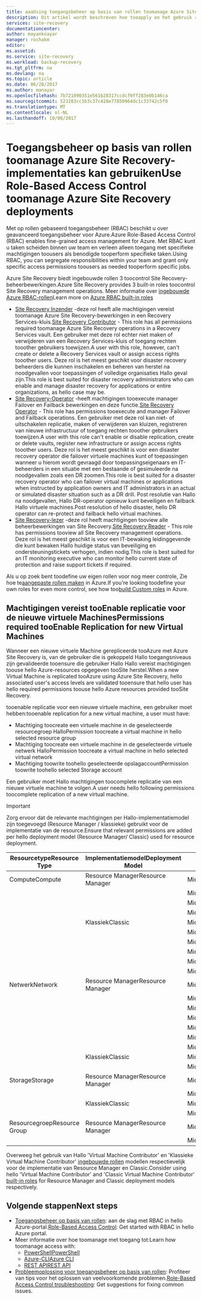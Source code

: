 ```yaml
---
title: aaaUsing toegangsbeheer op basis van rollen toomanage Azure Site Recovery | Microsoft Docs
description: Dit artikel wordt beschreven hoe tooapply en het gebruik rollen gebaseerd toegangsbeheer (RBAC) toomanage uw Azure Site Recovery-implementaties
services: site-recovery
documentationcenter: 
author: mayanknayar
manager: rochakm
editor: 
ms.assetid: 
ms.service: site-recovery
ms.workload: backup-recovery
ms.tgt_pltfrm: na
ms.devlang: na
ms.topic: article
ms.date: 06/28/2017
ms.author: manayar
ms.openlocfilehash: 7b721090351e561b28317ccdcf0ff283e0b146ca
ms.sourcegitcommit: 523283cc1b3c37c428e77850964dc1c33742c5f0
ms.translationtype: MT
ms.contentlocale: nl-NL
ms.lasthandoff: 10/06/2017
---
```

# <a name="use-role-based-access-control-toomanage-azure-site-recovery-deployments"></a><span data-ttu-id="f04fc-103">Toegangsbeheer op basis van rollen toomanage Azure Site Recovery-implementaties kan gebruiken</span><span class="sxs-lookup"><span data-stu-id="f04fc-103">Use Role-Based Access Control toomanage Azure Site Recovery deployments</span></span>

<span data-ttu-id="f04fc-104">Met op rollen gebaseerd toegangsbeheer (RBAC) beschikt u over geavanceerd toegangsbeheer voor Azure.</span><span class="sxs-lookup"><span data-stu-id="f04fc-104">Azure Role-Based Access Control (RBAC) enables fine-grained access management for Azure.</span></span> <span data-ttu-id="f04fc-105">Met RBAC kunt u taken scheiden binnen uw team en verleen alleen toegang met specifieke machtigingen toousers als benodigde tooperform specifieke taken.</span><span class="sxs-lookup"><span data-stu-id="f04fc-105">Using RBAC, you can segregate responsibilities within your team and grant only specific access permissions toousers as needed tooperform specific jobs.</span></span>

<span data-ttu-id="f04fc-106">Azure Site Recovery biedt ingebouwde rollen 3 toocontrol Site Recovery-beheerbewerkingen.</span><span class="sxs-lookup"><span data-stu-id="f04fc-106">Azure Site Recovery provides 3 built-in roles toocontrol Site Recovery management operations.</span></span> <span data-ttu-id="f04fc-107">Meer informatie over [ingebouwde Azure RBAC-rollen](../active-directory/role-based-access-built-in-roles.md)</span><span class="sxs-lookup"><span data-stu-id="f04fc-107">Learn more on [Azure RBAC built-in roles](../active-directory/role-based-access-built-in-roles.md)</span></span>

* <span data-ttu-id="f04fc-108">[Site Recovery Inzender](../active-directory/role-based-access-built-in-roles.md#site-recovery-contributor) -deze rol heeft alle machtigingen vereist toomanage Azure Site Recovery-bewerkingen in een Recovery Services-kluis.</span><span class="sxs-lookup"><span data-stu-id="f04fc-108">[Site Recovery Contributor](../active-directory/role-based-access-built-in-roles.md#site-recovery-contributor) - This role has all permissions required toomanage Azure Site Recovery operations in a Recovery Services vault.</span></span> <span data-ttu-id="f04fc-109">Een gebruiker met deze rol echter niet maken of verwijderen van een Recovery Services-kluis of toegang rechten tooother gebruikers toewijzen.</span><span class="sxs-lookup"><span data-stu-id="f04fc-109">A user with this role, however, can't create or delete a Recovery Services vault or assign access rights tooother users.</span></span> <span data-ttu-id="f04fc-110">Deze rol is het meest geschikt voor disaster recovery beheerders die kunnen inschakelen en beheren van herstel na noodgevallen voor toepassingen of volledige organisaties Hallo geval zijn.</span><span class="sxs-lookup"><span data-stu-id="f04fc-110">This role is best suited for disaster recovery administrators who can enable and manage disaster recovery for applications or entire organizations, as hello case may be.</span></span>
* <span data-ttu-id="f04fc-111">[Site Recovery-Operator](../active-directory/role-based-access-built-in-roles.md#site-recovery-operator) -heeft machtigingen tooexecute manager Failover en Failback bewerkingen en deze functie.</span><span class="sxs-lookup"><span data-stu-id="f04fc-111">[Site Recovery Operator](../active-directory/role-based-access-built-in-roles.md#site-recovery-operator) - This role has permissions tooexecute and manager Failover and Failback operations.</span></span> <span data-ttu-id="f04fc-112">Een gebruiker met deze rol kan niet- of uitschakelen replicatie, maken of verwijderen van kluizen, registreren van nieuwe infrastructuur of toegang rechten tooother gebruikers toewijzen.</span><span class="sxs-lookup"><span data-stu-id="f04fc-112">A user with this role can't enable or disable replication, create or delete vaults, register new infrastructure or assign access rights tooother users.</span></span> <span data-ttu-id="f04fc-113">Deze rol is het meest geschikt is voor een disaster recovery operator die failover virtuele machines kunt of toepassingen wanneer u hierom wordt gevraagd door toepassingseigenaars en IT-beheerders in een situatie met een bestaande of gesimuleerde na noodgevallen zoals een DR zoomen.</span><span class="sxs-lookup"><span data-stu-id="f04fc-113">This role is best suited for a disaster recovery operator who can failover virtual machines or applications when instructed by application owners and IT administrators in an actual or simulated disaster situation such as a DR drill.</span></span> <span data-ttu-id="f04fc-114">Post resolutie van Hallo na noodgevallen, Hallo DR-operator opnieuw kunt beveiligen en failback Hallo virtuele machines.</span><span class="sxs-lookup"><span data-stu-id="f04fc-114">Post resolution of hello disaster, hello DR operator can re-protect and failback hello virtual machines.</span></span>
* <span data-ttu-id="f04fc-115">[Site Recovery-lezer](../active-directory/role-based-access-built-in-roles.md#site-recovery-reader) -deze rol heeft machtigingen tooview alle beheerbewerkingen van Site Recovery.</span><span class="sxs-lookup"><span data-stu-id="f04fc-115">[Site Recovery Reader](../active-directory/role-based-access-built-in-roles.md#site-recovery-reader) - This role has permissions tooview all Site Recovery management operations.</span></span> <span data-ttu-id="f04fc-116">Deze rol is het meest geschikt is voor een IT-bewaking leidinggevende die kunt bewaken Hallo huidige status van beveiliging en ondersteuningstickets verhogen, indien nodig.</span><span class="sxs-lookup"><span data-stu-id="f04fc-116">This role is best suited for an IT monitoring executive who can monitor hello current state of protection and raise support tickets if required.</span></span>

<span data-ttu-id="f04fc-117">Als u op zoek bent toodefine uw eigen rollen voor nog meer controle, Zie hoe te[aangepaste rollen maken](../active-directory/role-based-access-control-custom-roles.md) in Azure.</span><span class="sxs-lookup"><span data-stu-id="f04fc-117">If you're looking toodefine your own roles for even more control, see how too[build Custom roles](../active-directory/role-based-access-control-custom-roles.md) in Azure.</span></span>

## <a name="permissions-required-tooenable-replication-for-new-virtual-machines"></a><span data-ttu-id="f04fc-118">Machtigingen vereist tooEnable replicatie voor de nieuwe virtuele Machines</span><span class="sxs-lookup"><span data-stu-id="f04fc-118">Permissions required tooEnable Replication for new Virtual Machines</span></span>
<span data-ttu-id="f04fc-119">Wanneer een nieuwe virtuele Machine gerepliceerde tooAzure met Azure Site Recovery is, van de gebruiker die is gekoppeld Hallo toegangsniveaus zijn gevalideerde tooensure die gebruiker Hallo Hallo vereist machtigingen toouse hello Azure-resources opgegeven tooSite herstel.</span><span class="sxs-lookup"><span data-stu-id="f04fc-119">When a new Virtual Machine is replicated tooAzure using Azure Site Recovery, hello associated user's access levels are validated tooensure that hello user has hello required permissions toouse hello Azure resources provided tooSite Recovery.</span></span>

<span data-ttu-id="f04fc-120">tooenable replicatie voor een nieuwe virtuele machine, een gebruiker moet hebben:</span><span class="sxs-lookup"><span data-stu-id="f04fc-120">tooenable replication for a new virtual machine, a user must have:</span></span>
* <span data-ttu-id="f04fc-121">Machtiging toocreate een virtuele machine in de geselecteerde resourcegroep Hallo</span><span class="sxs-lookup"><span data-stu-id="f04fc-121">Permission toocreate a virtual machine in hello selected resource group</span></span>
* <span data-ttu-id="f04fc-122">Machtiging toocreate een virtuele machine in de geselecteerde virtuele netwerk Hallo</span><span class="sxs-lookup"><span data-stu-id="f04fc-122">Permission toocreate a virtual machine in hello selected virtual network</span></span>
* <span data-ttu-id="f04fc-123">Machtiging toowrite toohello geselecteerde opslagaccount</span><span class="sxs-lookup"><span data-stu-id="f04fc-123">Permission toowrite toohello selected Storage account</span></span>

<span data-ttu-id="f04fc-124">Een gebruiker moet Hallo machtigingen toocomplete replicatie van een nieuwe virtuele machine te volgen.</span><span class="sxs-lookup"><span data-stu-id="f04fc-124">A user needs hello following permissions toocomplete replication of a new virtual machine.</span></span>

> [!IMPORTANT]
><span data-ttu-id="f04fc-125">Zorg ervoor dat de relevante machtigingen per Hallo-implementatiemodel zijn toegevoegd (Resource Manager / klassieke) gebruikt voor de implementatie van de resource.</span><span class="sxs-lookup"><span data-stu-id="f04fc-125">Ensure that relevant permissions are added per hello deployment model (Resource Manager/ Classic) used for resource deployment.</span></span>

| <span data-ttu-id="f04fc-126">**Resourcetype**</span><span class="sxs-lookup"><span data-stu-id="f04fc-126">**Resource Type**</span></span> | <span data-ttu-id="f04fc-127">**Implementatiemodel**</span><span class="sxs-lookup"><span data-stu-id="f04fc-127">**Deployment Model**</span></span> | <span data-ttu-id="f04fc-128">**Machtiging**</span><span class="sxs-lookup"><span data-stu-id="f04fc-128">**Permission**</span></span> |
| --- | --- | --- |
| <span data-ttu-id="f04fc-129">Compute</span><span class="sxs-lookup"><span data-stu-id="f04fc-129">Compute</span></span> | <span data-ttu-id="f04fc-130">Resource Manager</span><span class="sxs-lookup"><span data-stu-id="f04fc-130">Resource Manager</span></span> | <span data-ttu-id="f04fc-131">Microsoft.Compute/availabilitySets/read</span><span class="sxs-lookup"><span data-stu-id="f04fc-131">Microsoft.Compute/availabilitySets/read</span></span> |
|  |  | <span data-ttu-id="f04fc-132">Microsoft.Compute/virtualMachines/read</span><span class="sxs-lookup"><span data-stu-id="f04fc-132">Microsoft.Compute/virtualMachines/read</span></span> |
|  |  | <span data-ttu-id="f04fc-133">Microsoft.Compute/virtualMachines/write</span><span class="sxs-lookup"><span data-stu-id="f04fc-133">Microsoft.Compute/virtualMachines/write</span></span> |
|  |  | <span data-ttu-id="f04fc-134">Microsoft.Compute/virtualMachines/delete</span><span class="sxs-lookup"><span data-stu-id="f04fc-134">Microsoft.Compute/virtualMachines/delete</span></span> |
|  | <span data-ttu-id="f04fc-135">Klassiek</span><span class="sxs-lookup"><span data-stu-id="f04fc-135">Classic</span></span> | <span data-ttu-id="f04fc-136">Microsoft.ClassicCompute/domainNames/read</span><span class="sxs-lookup"><span data-stu-id="f04fc-136">Microsoft.ClassicCompute/domainNames/read</span></span> |
|  |  | <span data-ttu-id="f04fc-137">Microsoft.ClassicCompute/domainNames/write</span><span class="sxs-lookup"><span data-stu-id="f04fc-137">Microsoft.ClassicCompute/domainNames/write</span></span> |
|  |  | <span data-ttu-id="f04fc-138">Microsoft.ClassicCompute/domainNames/delete</span><span class="sxs-lookup"><span data-stu-id="f04fc-138">Microsoft.ClassicCompute/domainNames/delete</span></span> |
|  |  | <span data-ttu-id="f04fc-139">Microsoft.ClassicCompute/virtualMachines/read</span><span class="sxs-lookup"><span data-stu-id="f04fc-139">Microsoft.ClassicCompute/virtualMachines/read</span></span> |
|  |  | <span data-ttu-id="f04fc-140">Microsoft.ClassicCompute/virtualMachines/write</span><span class="sxs-lookup"><span data-stu-id="f04fc-140">Microsoft.ClassicCompute/virtualMachines/write</span></span> |
|  |  | <span data-ttu-id="f04fc-141">Microsoft.ClassicCompute/virtualMachines/delete</span><span class="sxs-lookup"><span data-stu-id="f04fc-141">Microsoft.ClassicCompute/virtualMachines/delete</span></span> |
| <span data-ttu-id="f04fc-142">Netwerk</span><span class="sxs-lookup"><span data-stu-id="f04fc-142">Network</span></span> | <span data-ttu-id="f04fc-143">Resource Manager</span><span class="sxs-lookup"><span data-stu-id="f04fc-143">Resource Manager</span></span> | <span data-ttu-id="f04fc-144">Microsoft.Network/networkInterfaces/read</span><span class="sxs-lookup"><span data-stu-id="f04fc-144">Microsoft.Network/networkInterfaces/read</span></span> |
|  |  | <span data-ttu-id="f04fc-145">Microsoft.Network/networkInterfaces/write</span><span class="sxs-lookup"><span data-stu-id="f04fc-145">Microsoft.Network/networkInterfaces/write</span></span> |
|  |  | <span data-ttu-id="f04fc-146">Microsoft.Network/networkInterfaces/delete</span><span class="sxs-lookup"><span data-stu-id="f04fc-146">Microsoft.Network/networkInterfaces/delete</span></span> |
|  |  | <span data-ttu-id="f04fc-147">Microsoft.Network/networkInterfaces/join/action</span><span class="sxs-lookup"><span data-stu-id="f04fc-147">Microsoft.Network/networkInterfaces/join/action</span></span> |
|  |  | <span data-ttu-id="f04fc-148">Microsoft.Network/virtualNetworks/read</span><span class="sxs-lookup"><span data-stu-id="f04fc-148">Microsoft.Network/virtualNetworks/read</span></span> |
|  |  | <span data-ttu-id="f04fc-149">Microsoft.Network/virtualNetworks/subnets/read</span><span class="sxs-lookup"><span data-stu-id="f04fc-149">Microsoft.Network/virtualNetworks/subnets/read</span></span> |
|  |  | <span data-ttu-id="f04fc-150">Microsoft.Network/virtualNetworks/subnets/join/action</span><span class="sxs-lookup"><span data-stu-id="f04fc-150">Microsoft.Network/virtualNetworks/subnets/join/action</span></span> |
|  | <span data-ttu-id="f04fc-151">Klassiek</span><span class="sxs-lookup"><span data-stu-id="f04fc-151">Classic</span></span> | <span data-ttu-id="f04fc-152">Microsoft.ClassicNetwork/virtualNetworks/read</span><span class="sxs-lookup"><span data-stu-id="f04fc-152">Microsoft.ClassicNetwork/virtualNetworks/read</span></span> |
|  |  | <span data-ttu-id="f04fc-153">Microsoft.ClassicNetwork/virtualNetworks/join/action</span><span class="sxs-lookup"><span data-stu-id="f04fc-153">Microsoft.ClassicNetwork/virtualNetworks/join/action</span></span> |
| <span data-ttu-id="f04fc-154">Storage</span><span class="sxs-lookup"><span data-stu-id="f04fc-154">Storage</span></span> | <span data-ttu-id="f04fc-155">Resource Manager</span><span class="sxs-lookup"><span data-stu-id="f04fc-155">Resource Manager</span></span> | <span data-ttu-id="f04fc-156">Microsoft.Storage/storageAccounts/read</span><span class="sxs-lookup"><span data-stu-id="f04fc-156">Microsoft.Storage/storageAccounts/read</span></span> |
|  |  | <span data-ttu-id="f04fc-157">Microsoft.Storage/storageAccounts/listkeys/action</span><span class="sxs-lookup"><span data-stu-id="f04fc-157">Microsoft.Storage/storageAccounts/listkeys/action</span></span> |
|  | <span data-ttu-id="f04fc-158">Klassiek</span><span class="sxs-lookup"><span data-stu-id="f04fc-158">Classic</span></span> | <span data-ttu-id="f04fc-159">Microsoft.ClassicStorage/storageAccounts/read</span><span class="sxs-lookup"><span data-stu-id="f04fc-159">Microsoft.ClassicStorage/storageAccounts/read</span></span> |
|  |  | <span data-ttu-id="f04fc-160">Microsoft.ClassicStorage/storageAccounts/listKeys/action</span><span class="sxs-lookup"><span data-stu-id="f04fc-160">Microsoft.ClassicStorage/storageAccounts/listKeys/action</span></span> |
| <span data-ttu-id="f04fc-161">Resourcegroep</span><span class="sxs-lookup"><span data-stu-id="f04fc-161">Resource Group</span></span> | <span data-ttu-id="f04fc-162">Resource Manager</span><span class="sxs-lookup"><span data-stu-id="f04fc-162">Resource Manager</span></span> | <span data-ttu-id="f04fc-163">Microsoft.Resources/deployments/*</span><span class="sxs-lookup"><span data-stu-id="f04fc-163">Microsoft.Resources/deployments/*</span></span> |
|  |  | <span data-ttu-id="f04fc-164">Microsoft.Resources/subscriptions/resourceGroups/read</span><span class="sxs-lookup"><span data-stu-id="f04fc-164">Microsoft.Resources/subscriptions/resourceGroups/read</span></span> |

<span data-ttu-id="f04fc-165">Overweeg het gebruik van Hallo 'Virtual Machine Contributor' en 'Klassieke Virtual Machine Contributor' [ingebouwde rollen](../active-directory/role-based-access-built-in-roles.md) modellen respectievelijk voor de implementatie van Resource Manager en Classic.</span><span class="sxs-lookup"><span data-stu-id="f04fc-165">Consider using hello 'Virtual Machine Contributor' and 'Classic Virtual Machine Contributor' [built-in roles](../active-directory/role-based-access-built-in-roles.md) for Resource Manager and Classic deployment models respectively.</span></span>

## <a name="next-steps"></a><span data-ttu-id="f04fc-166">Volgende stappen</span><span class="sxs-lookup"><span data-stu-id="f04fc-166">Next steps</span></span>
* <span data-ttu-id="f04fc-167">[Toegangsbeheer op basis van rollen](../active-directory/role-based-access-control-configure.md): aan de slag met RBAC in hello Azure-portal.</span><span class="sxs-lookup"><span data-stu-id="f04fc-167">[Role-Based Access Control](../active-directory/role-based-access-control-configure.md): Get started with RBAC in hello Azure portal.</span></span>
* <span data-ttu-id="f04fc-168">Meer informatie over hoe toomanage met toegang tot:</span><span class="sxs-lookup"><span data-stu-id="f04fc-168">Learn how toomanage access with:</span></span>
  * [<span data-ttu-id="f04fc-169">PowerShell</span><span class="sxs-lookup"><span data-stu-id="f04fc-169">PowerShell</span></span>](../active-directory/role-based-access-control-manage-access-powershell.md)
  * [<span data-ttu-id="f04fc-170">Azure-CLI</span><span class="sxs-lookup"><span data-stu-id="f04fc-170">Azure CLI</span></span>](../active-directory/role-based-access-control-manage-access-azure-cli.md)
  * [<span data-ttu-id="f04fc-171">REST API</span><span class="sxs-lookup"><span data-stu-id="f04fc-171">REST API</span></span>](../active-directory/role-based-access-control-manage-access-rest.md)
* <span data-ttu-id="f04fc-172">[Probleemoplossing voor toegangsbeheer op basis van rollen](../active-directory/role-based-access-control-troubleshooting.md): Profiteer van tips voor het oplossen van veelvoorkomende problemen.</span><span class="sxs-lookup"><span data-stu-id="f04fc-172">[Role-Based Access Control troubleshooting](../active-directory/role-based-access-control-troubleshooting.md): Get suggestions for fixing common issues.</span></span>
